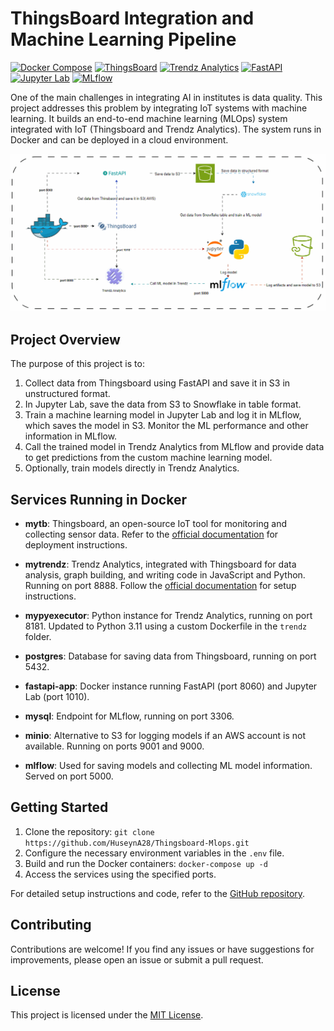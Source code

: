 
# ThingsBoard Integration and Machine Learning Pipeline

[![Docker Compose](https://img.shields.io/badge/docker-compose-blue)](https://docs.docker.com/compose/)
[![ThingsBoard](https://img.shields.io/badge/thingsboard-latest-green)](https://thingsboard.io/)
[![Trendz Analytics](https://img.shields.io/badge/trendz-analytics-orange)](https://trendz.io/)
[![FastAPI](https://img.shields.io/badge/fastapi-latest-009688)](https://fastapi.tiangolo.com/)
[![Jupyter Lab](https://img.shields.io/badge/jupyter-lab-F37626)](https://jupyter.org/)
[![MLflow](https://img.shields.io/badge/mlflow-latest-blue)](https://mlflow.org/)

One of the main challenges in integrating AI in institutes is data quality. This project addresses this problem by integrating IoT systems with machine learning. It builds an end-to-end machine learning (MLOps) system integrated with IoT (Thingsboard and Trendz Analytics). The system runs in Docker and can be deployed in a cloud environment. 

![End-to-End IoT Data Workflow](./End-to-End_IoT_Data_Workflow_Diagram.gif)

## Project Overview

The purpose of this project is to:

1. Collect data from Thingsboard using FastAPI and save it in S3 in unstructured format.
2. In Jupyter Lab, save the data from S3 to Snowflake in table format.
3. Train a machine learning model in Jupyter Lab and log it in MLflow, which saves the model in S3. Monitor the ML performance and other information in MLflow.
4. Call the trained model in Trendz Analytics from MLflow and provide data to get predictions from the custom machine learning model.
5. Optionally, train models directly in Trendz Analytics.

## Services Running in Docker

- **mytb**: Thingsboard, an open-source IoT tool for monitoring and collecting sensor data. Refer to the [official documentation](https://thingsboard.io/docs/user-guide/install/docker/) for deployment instructions.

- **mytrendz**: Trendz Analytics, integrated with Thingsboard for data analysis, graph building, and writing code in JavaScript and Python. Running on port 8888. Follow the [official documentation](https://thingsboard.io/docs/trendz/install/docker/) for setup instructions.

- **mypyexecutor**: Python instance for Trendz Analytics, running on port 8181. Updated to Python 3.11 using a custom Dockerfile in the `trendz` folder.

- **postgres**: Database for saving data from Thingsboard, running on port 5432.

- **fastapi-app**: Docker instance running FastAPI (port 8060) and Jupyter Lab (port 1010).

- **mysql**: Endpoint for MLflow, running on port 3306.

- **minio**: Alternative to S3 for logging models if an AWS account is not available. Running on ports 9001 and 9000.

- **mlflow**: Used for saving models and collecting ML model information. Served on port 5000.

## Getting Started

1. Clone the repository: `git clone https://github.com/HuseynA28/Thingsboard-Mlops.git`
2. Configure the necessary environment variables in the `.env` file.
3. Build and run the Docker containers: `docker-compose up -d`
4. Access the services using the specified ports.

For detailed setup instructions and code, refer to the [GitHub repository](https://github.com/HuseynA28/Thingsboard-Mlops).

## Contributing

Contributions are welcome! If you find any issues or have suggestions for improvements, please open an issue or submit a pull request.

## License

This project is licensed under the [MIT License](LICENSE).